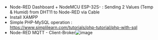 - Node-RED Dashboard + NodeMCU ESP-32S- : Sending 2 Values (Temp & Humid) from DHT11 to Node-RED via Cable
- Install XAMPP
- Simple PHP-MySQL operation : https://www.simplilearn.com/tutorials/php-tutorial/php-with-sql
- Node-RED MQTT - Client-Broker![image](https://github.com/ssalims/12-Poli-28_aug-to-06_sept-2023/assets/71452734/2c8cc895-2ead-44eb-8c2f-dbaabdbd5ef8)
